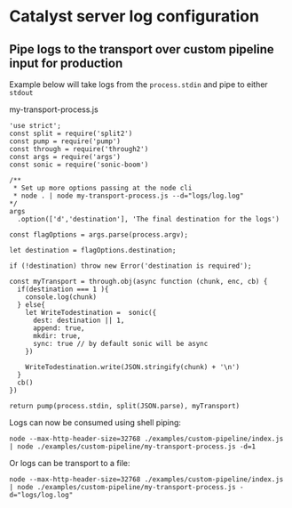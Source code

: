 # Catalyst server log configuration

## Pipe logs to the transport over custom pipeline input for production

Example below will take logs from the `process.stdin` and pipe to either `stdout`

my-transport-process.js
```
'use strict';
const split = require('split2')
const pump = require('pump')
const through = require('through2')
const args = require('args')
const sonic = require('sonic-boom')

/**
 * Set up more options passing at the node cli
 * node . | node my-transport-process.js --d="logs/log.log"
*/
args
  .option(['d','destination'], 'The final destination for the logs')
 
const flagOptions = args.parse(process.argv);

let destination = flagOptions.destination;

if (!destination) throw new Error('destination is required');

const myTransport = through.obj(async function (chunk, enc, cb) {
  if(destination === 1 ){
    console.log(chunk)
  } else{
    let WriteTodestination =  sonic({
      dest: destination || 1,
      append: true,
      mkdir: true,
      sync: true // by default sonic will be async
    })

    WriteTodestination.write(JSON.stringify(chunk) + '\n')
  }
  cb()
})

return pump(process.stdin, split(JSON.parse), myTransport)
```

Logs can now be consumed using shell piping:

```
node --max-http-header-size=32768 ./examples/custom-pipeline/index.js | node ./examples/custom-pipeline/my-transport-process.js -d=1
```
Or logs can be transport to a file:

```
node --max-http-header-size=32768 ./examples/custom-pipeline/index.js | node ./examples/custom-pipeline/my-transport-process.js -d="logs/log.log"
```